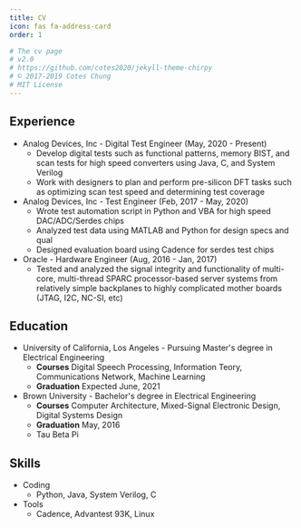 ```yaml
---
title: CV
icon: fas fa-address-card
order: 1

# The cv page
# v2.0
# https://github.com/cotes2020/jekyll-theme-chirpy
# © 2017-2019 Cotes Chung
# MIT License
---
```


## Experience
- Analog Devices, Inc - Digital Test Engineer (May, 2020 - Present)
  - Develop digital tests such as functional patterns, memory BIST, and scan tests for high speed converters using Java, C, and System Verilog
  - Work with designers to plan and perform pre-silicon DFT tasks such as optimizing scan test speed and determining test coverage
- Analog Devices, Inc - Test Engineer (Feb, 2017 - May, 2020)
  - Wrote test automation script in Python and VBA for high speed DAC/ADC/Serdes chips
  - Analyzed test data using MATLAB and Python for design specs and qual
  - Designed evaluation board using Cadence for serdes test chips
- Oracle - Hardware Engineer (Aug, 2016 - Jan, 2017)
  - Tested and analyzed the signal integrity and functionality of multi-core, multi-thread SPARC processor-based server systems from relatively simple backplanes to highly complicated mother boards (JTAG, I2C, NC-SI, etc)

## Education
- University of California, Los Angeles - Pursuing Master's degree in Electrical Engineering 
  - **Courses** Digital Speech Processing, Information Teory, Communications Network, Machine Learning
  - **Graduation** Expected June, 2021
- Brown University - Bachelor's degree in Electrical Engineering 
  - **Courses** Computer Architecture, Mixed-Signal Electronic Design, Digital Systems Design
  - **Graduation** May, 2016
  - Tau Beta Pi 
  
## Skills
- Coding
  - Python, Java, System Verilog, C
- Tools 
  - Cadence, Advantest 93K, Linux 
